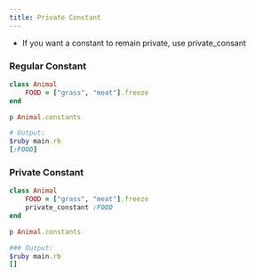 ```yaml
---
title: Private Constant
---
```


- If you want a constant to remain private, use private_consant

### Regular Constant

```rb
class Animal
    FOOD = ["grass", "meat"].freeze
end

p Animal.constants

# Output:
$ruby main.rb
[:FOOD]
```

### Private Constant

```rb
class Animal
    FOOD = ["grass", "meat"].freeze
    private_constant :FOOD
end

p Animal.constants

### Output:
$ruby main.rb
[]
```